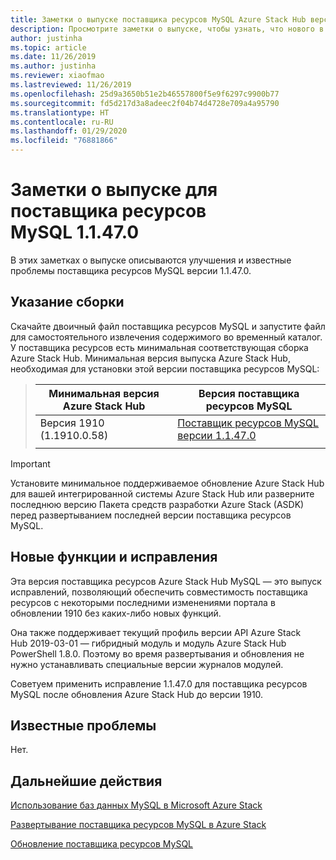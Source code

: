```yaml
---
title: Заметки о выпуске поставщика ресурсов MySQL Azure Stack Hub версии 1.1.47.0
description: Просмотрите заметки о выпуске, чтобы узнать, что нового в обновлении поставщика ресурсов MySQL 1.1.47.0 для Azure Stack Hub.
author: justinha
ms.topic: article
ms.date: 11/26/2019
ms.author: justinha
ms.reviewer: xiaofmao
ms.lastreviewed: 11/26/2019
ms.openlocfilehash: 25d9a3650b51e2b46557800f5e9f6297c9900b77
ms.sourcegitcommit: fd5d217d3a8adeec2f04b74d4728e709a4a95790
ms.translationtype: HT
ms.contentlocale: ru-RU
ms.lasthandoff: 01/29/2020
ms.locfileid: "76881866"
---
```

# <a name="mysql-resource-provider-11470-release-notes"></a>Заметки о выпуске для поставщика ресурсов MySQL 1.1.47.0

В этих заметках о выпуске описываются улучшения и известные проблемы поставщика ресурсов MySQL версии 1.1.47.0.

## <a name="build-reference"></a>Указание сборки
Скачайте двоичный файл поставщика ресурсов MySQL и запустите файл для самостоятельного извлечения содержимого во временный каталог. У поставщика ресурсов есть минимальная соответствующая сборка Azure Stack Hub. Минимальная версия выпуска Azure Stack Hub, необходимая для установки этой версии поставщика ресурсов MySQL:

> |Минимальная версия Azure Stack Hub|Версия поставщика ресурсов MySQL|
> |-----|-----|
> |Версия 1910 (1.1910.0.58)|[Поставщик ресурсов MySQL версии 1.1.47.0](https://aka.ms/azurestackmysqlrp11470)|  
> |     |     |

> [!IMPORTANT]
> Установите минимальное поддерживаемое обновление Azure Stack Hub для вашей интегрированной системы Azure Stack Hub или разверните последнюю версию Пакета средств разработки Azure Stack (ASDK) перед развертыванием последней версии поставщика ресурсов MySQL.

## <a name="new-features-and-fixes"></a>Новые функции и исправления

Эта версия поставщика ресурсов Azure Stack Hub MySQL — это выпуск исправлений, позволяющий обеспечить совместимость поставщика ресурсов с некоторыми последними изменениями портала в обновлении 1910 без каких-либо новых функций.

Она также поддерживает текущий профиль версии API Azure Stack Hub 2019-03-01 — гибридный модуль и модуль Azure Stack Hub PowerShell 1.8.0. Поэтому во время развертывания и обновления не нужно устанавливать специальные версии журналов модулей.

Советуем применить исправление 1.1.47.0 для поставщика ресурсов MySQL после обновления Azure Stack Hub до версии 1910.

## <a name="known-issues"></a>Известные проблемы

Нет.

## <a name="next-steps"></a>Дальнейшие действия
[Использование баз данных MySQL в Microsoft Azure Stack](azure-stack-mysql-resource-provider.md)

[Развертывание поставщика ресурсов MySQL в Azure Stack](azure-stack-mysql-resource-provider-deploy.md#prerequisites)

[Обновление поставщика ресурсов MySQL](azure-stack-mysql-resource-provider-update.md) 
